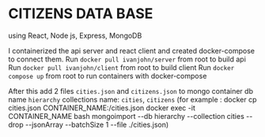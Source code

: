 # CITIZENS DATA BASE 
using React, Node js, Express, MongoDB

I  containerized the api server and react client and created docker-compose to connect them.
Run `docker pull ivanjohn/server` from root to build api
Run `docker pull ivanjohn/client` from root to build client
Run `docker compose up` from root to run containers with docker-compose

After this add 2 files `cities.json` and `citizens.json` to mongo container
db name  `hierarchy`
collections name: `cities`, `citizens`
(for example : 
docker cp cities.json CONTAINER_NAME:/cities.json
docker exec -it CONTAINER_NAME  bash
mongoimport --db hierarchy --collection cities --drop --jsonArray --batchSize 1 --file ./cities.json)
